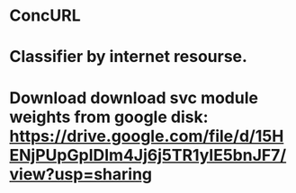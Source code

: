 # ConcURL
# Classifier by internet resourse.
# Download download svc module weights from google disk: https://drive.google.com/file/d/15HENjPUpGpIDIm4Jj6j5TR1yIE5bnJF7/view?usp=sharing
